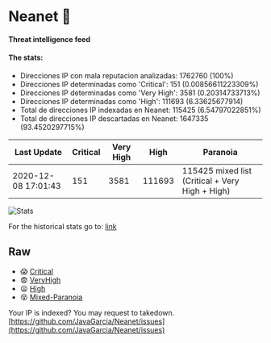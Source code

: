 # Neanet :hocho:
#### Threat intelligence feed
#### The stats:

- Direcciones IP con mala reputacion analizadas: 1762760 (100%)
- Direcciones IP determinadas como 'Critical':  151 (0.00856611223309%)
- Direcciones IP determinadas como 'Very High':  3581 (0.20314733713%)
- Direcciones IP determinadas como 'High':  111693 (6.33625677914)
- Total de direcciones IP indexadas en Neanet:  115425 (6.54797022851%)
- Total de direcciones IP descartadas en Neanet:  1647335 (93.4520297715%)

| Last Update | Critical | Very High | High | Paranoia |
| --- | --- | --- | --- | --- |
| 2020-12-08 17:01:43 | 151 | 3581 | 111693 | 115425 mixed list (Critical + Very High + High)|

![Stats](https://docs.google.com/spreadsheets/d/e/2PACX-1vSnaNMIXVabIpDJjufMlzH7poXnshF3mgd8Is1g9ytUEzVsP5my4Trn8f-xkoLLQ38xpL3HtmUexLo6/pubchart?oid=501124687&format=image)

For the historical stats go to: [link](/stats.csv)
## Raw
- :scream: [Critical](https://raw.githubusercontent.com/JavaGarcia/Neanet/master/blacklists/neanet_critical.txt)
- :fearful: [VeryHigh](https://raw.githubusercontent.com/JavaGarcia/Neanet/master/blacklists/neanet_veryHigh.txtt)
- :frowning: [High](https://raw.githubusercontent.com/JavaGarcia/Neanet/master/blacklists/neanet_high.txt)
- :dizzy_face: [Mixed-Paranoia](https://raw.githubusercontent.com/JavaGarcia/Neanet/master/blacklists/neanet_all.txt)


Your IP is indexed? You may request to takedown. [https://github.com/JavaGarcia/Neanet/issues](https://github.com/JavaGarcia/Neanet/issues)


















































































































































































































































































































































































































































































































































































































































































































































































































































































































































































































































































































































































































































































































































































































































































































































































































































































































































































































































































































































































































































































































































































































































































































































































































































































































































































































































































































































